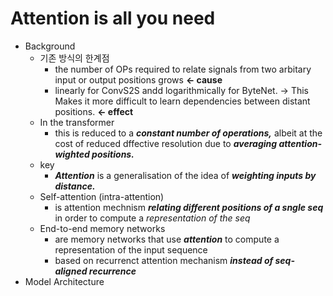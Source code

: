 # Attention is all you need

* Background
    * 기존 방식의 한계점
        - the number of OPs required to relate signals from two arbitary input or output positions grows **<- cause**
        - linearly for ConvS2S andd logarithmically for ByteNet. -> This Makes it more difficult to learn dependencies between distant positions. **<- effect** 
    * In the transformer
        - this is reduced to a <span style='background-color: $ffdce0'>**_constant number of operations,_**</span> albeit at the cost of reduced dffective resolution due to <span style='background-color: $ffdce0'>**_averaging attention-wighted positions._**</span>
    * key
        - <span style='background-color: $ffdce0'>**_Attention_**</span> is a generalisation of the idea of <span style='background-color: $ffdce0'>**_weighting inputs by distance._**</span>
    * Self-attention (intra-attention)
        - is attention mechnism <span style='background-color: $ffdce0'>**_relating different positions of a sngle seq_**</span> in order to compute a _representation of the seq_
    * End-to-end memory networks
        - are memory networks that use <span style='background-color: $ffdce0'>**_attention_**</span> to compute a representation of the input sequence
        - based on recurrenct attention mechanism <span style='background-color: $ffdce0'>**_instead of seq-aligned recurrence_**</span>
* Model Architecture
